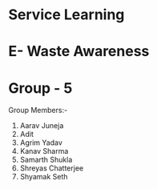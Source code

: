 # Service Learning
# E- Waste Awareness
# Group - 5

Group Members:-
  1) Aarav Juneja
  2) Adit 
  3) Agrim Yadav
  4) Kanav Sharma
  5) Samarth Shukla
  6) Shreyas Chatterjee
  7) Shyamak Seth
